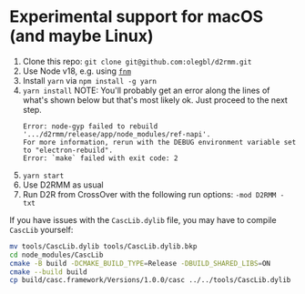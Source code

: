 # Experimental support for macOS (and maybe Linux)

1. Clone this repo: `git clone git@github.com:olegbl/d2rmm.git`
1. Use Node v18, e.g. using [`fnm`](https://github.com/Schniz/fnm)
1. Install `yarn` via `npm install -g yarn`
1. `yarn install`
    NOTE: You'll probably get an error along the lines of what's shown below but that's most likely ok. Just proceed to the next step.
    ```
    Error: node-gyp failed to rebuild '.../d2rmm/release/app/node_modules/ref-napi'.
    For more information, rerun with the DEBUG environment variable set to "electron-rebuild".
    Error: `make` failed with exit code: 2
    ```
1. `yarn start`
1. Use D2RMM as usual
1. Run D2R from CrossOver with the following run options: `-mod D2RMM -txt`

If you have issues with the `CascLib.dylib` file, you may have to compile `CascLib` yourself:

```sh
mv tools/CascLib.dylib tools/CascLib.dylib.bkp
cd node_modules/CascLib
cmake -B build -DCMAKE_BUILD_TYPE=Release -DBUILD_SHARED_LIBS=ON
cmake --build build
cp build/casc.framework/Versions/1.0.0/casc ../../tools/CascLib.dylib
```
